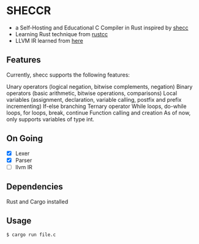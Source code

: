 # SHECCR

- a Self-Hosting and Educational C Compiler in Rust inspired by [shecc](https://github.com/jserv/shecc)
- Learning Rust technique from [rustcc](https://github.com/ClementTsang/rustcc/)
- LLVM IR learned from [here](https://mapping-high-level-constructs-to-llvm-ir.readthedocs.io/en/latest/README.html)

Features
--------
Currently, shecc supports the following features:
 
Unary operators (logical negation, bitwise complements, negation)
Binary operators (basic arithmetic, bitwise operations, comparisons)
Local variables (assignment, declaration, variable calling, postfix and prefix incrementing)
If-else branching
Ternary operator
While loops, do-while loops, for loops, break, continue
Function calling and creation
As of now, only supports variables of type int.

On Going 
--------
- [x] Lexer  
- [x] Parser  
- [ ] llvm IR   

Dependencies
------------
Rust and Cargo installed


Usage 
-----
```script
$ cargo run file.c
```
